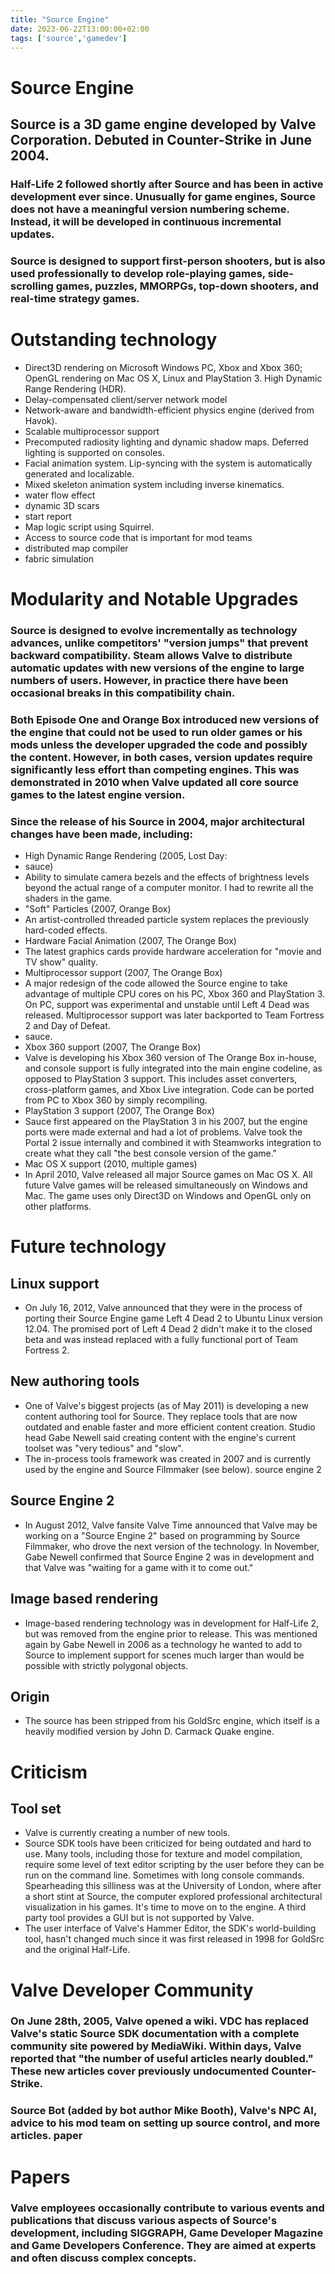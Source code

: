 ```yaml
---
title: "Source Engine"
date: 2023-06-22T13:00:00+02:00
tags: ['source','gamedev']
---
```


# Source Engine

## Source is a 3D game engine developed by Valve Corporation. Debuted in Counter-Strike in June 2004.

### Half-Life 2 followed shortly after Source and has been in active development ever since. Unusually for game engines, Source does not have a meaningful version numbering scheme. Instead, it will be developed in continuous incremental updates.
### Source is designed to support first-person shooters, but is also used professionally to develop role-playing games, side-scrolling games, puzzles, MMORPGs, top-down shooters, and real-time strategy games.

# Outstanding technology
* Direct3D rendering on Microsoft Windows PC, Xbox and Xbox 360; OpenGL rendering on Mac OS X, Linux and PlayStation 3. High Dynamic Range Rendering (HDR).
* Delay-compensated client/server network model
* Network-aware and bandwidth-efficient physics engine (derived from Havok).
* Scalable multiprocessor support
* Precomputed radiosity lighting and dynamic shadow maps. Deferred lighting is supported on consoles.
* Facial animation system. Lip-syncing with the system is automatically generated and localizable.
* Mixed skeleton animation system including inverse kinematics.
* water flow effect
* dynamic 3D scars
* start report
* Map logic script using Squirrel.
* Access to source code that is important for mod teams
* distributed map compiler
* fabric simulation

# Modularity and Notable Upgrades
### Source is designed to evolve incrementally as technology advances, unlike competitors' "version jumps" that prevent backward compatibility. Steam allows Valve to distribute automatic updates with new versions of the engine to large numbers of users. However, in practice there have been occasional breaks in this compatibility chain.
### Both Episode One and Orange Box introduced new versions of the engine that could not be used to run older games or his mods unless the developer upgraded the code and possibly the content. However, in both cases, version updates require significantly less effort than competing engines. This was demonstrated in 2010 when Valve updated all core source games to the latest engine version.
### Since the release of his Source in 2004, major architectural changes have been made, including:
* High Dynamic Range Rendering (2005, Lost Day:
* sauce)
* Ability to simulate camera bezels and the effects of brightness levels beyond the actual range of a computer monitor. I had to rewrite all the shaders in the game.
* "Soft" Particles (2007, Orange Box)
* An artist-controlled threaded particle system replaces the previously hard-coded effects.
* Hardware Facial Animation (2007, The Orange Box)
* The latest graphics cards provide hardware acceleration for "movie and TV show" quality.
* Multiprocessor support (2007, The Orange Box)
* A major redesign of the code allowed the Source engine to take advantage of multiple CPU cores on his PC, Xbox 360 and PlayStation 3. On PC, support was experimental and unstable until Left 4 Dead was released. Multiprocessor support was later backported to Team Fortress 2 and Day of Defeat.
* sauce.
* Xbox 360 support (2007, The Orange Box)
* Valve is developing his Xbox 360 version of The Orange Box in-house, and console support is fully integrated into the main engine codeline, as opposed to PlayStation 3 support. This includes asset converters, cross-platform games, and Xbox Live integration. Code can be ported from PC to Xbox 360 by simply recompiling.
* PlayStation 3 support (2007, The Orange Box)
* Sauce first appeared on the PlayStation 3 in his 2007, but the engine ports were made external and had a lot of problems. Valve took the Portal 2 issue internally and combined it with Steamworks integration to create what they call "the best console version of the game."
* Mac OS X support (2010, multiple games)
* In April 2010, Valve released all major Source games on Mac OS X. All future Valve games will be released simultaneously on Windows and Mac. The game uses only Direct3D on Windows and OpenGL only on other platforms.

# Future technology

## Linux support
* On July 16, 2012, Valve announced that they were in the process of porting their Source Engine game Left 4 Dead 2 to Ubuntu Linux version 12.04. The promised port of Left 4 Dead 2 didn't make it to the closed beta and was instead replaced with a fully functional port of Team Fortress 2.

## New authoring tools
* One of Valve's biggest projects (as of May 2011) is developing a new content authoring tool for Source. They replace tools that are now outdated and enable faster and more efficient content creation. Studio head Gabe Newell said creating content with the engine's current toolset was "very tedious" and "slow".
* The in-process tools framework was created in 2007 and is currently used by the engine and Source Filmmaker (see below). source engine 2

## Source Engine 2
* In August 2012, Valve fansite Valve Time announced that Valve may be working on a "Source Engine 2" based on programming by Source Filmmaker, who drove the next version of the technology. In November, Gabe Newell confirmed that Source Engine 2 was in development and that Valve was "waiting for a game with it to come out."

## Image based rendering
* Image-based rendering technology was in development for Half-Life 2, but was removed from the engine prior to release. This was mentioned again by Gabe Newell in 2006 as a technology he wanted to add to Source to implement support for scenes much larger than would be possible with strictly polygonal objects.

## Origin
* The source has been stripped from his GoldSrc engine, which itself is a heavily modified version by John D. Carmack Quake engine.

# Criticism
## Tool set
* Valve is currently creating a number of new tools.
* Source SDK tools have been criticized for being outdated and hard to use. Many tools, including those for texture and model compilation, require some level of text editor scripting by the user before they can be run on the command line. Sometimes with long console commands. Spearheading this silliness was at the University of London, where after a short stint at Source, the computer explored professional architectural visualization in his games. It's time to move on to the engine. A third party tool provides a GUI but is not supported by Valve.
* The user interface of Valve's Hammer Editor, the SDK's world-building tool, hasn't changed much since it was first released in 1998 for GoldSrc and the original Half-Life.

# Valve Developer Community
### On June 28th, 2005, Valve opened a wiki. VDC has replaced Valve's static Source SDK documentation with a complete community site powered by MediaWiki. Within days, Valve reported that "the number of useful articles nearly doubled." These new articles cover previously undocumented Counter-Strike.
### Source Bot (added by bot author Mike Booth), Valve's NPC AI, advice to his mod team on setting up source control, and more articles. paper

# Papers
### Valve employees occasionally contribute to various events and publications that discuss various aspects of Source's development, including SIGGRAPH, Game Developer Magazine and Game Developers Conference. They are aimed at experts and often discuss complex concepts.
